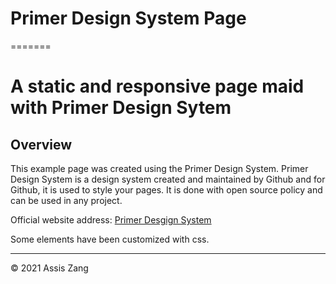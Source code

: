 # Primer Design System Page
=======
# A static and responsive page maid with Primer Design Sytem

## Overview

This example page was created using the Primer Design System.
Primer Design System is a design system created and maintained by Github and for Github, it is used to style your pages.
It is done with open source policy and can be used in any project. 

Official website address: [Primer Desgign System](https://primer.style)

Some elements have been customized with css.
- - -
© 2021 Assis Zang 
